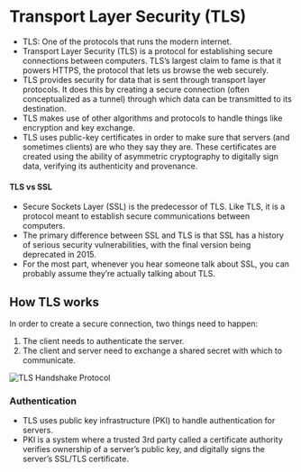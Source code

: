 # Transport Layer Security (TLS)
- TLS: One of the protocols that runs the modern internet.
- Transport Layer Security (TLS) is a protocol for establishing secure connections between computers. TLS’s largest claim to fame is that it powers HTTPS, the protocol that lets us browse the web securely.
- TLS provides security for data that is sent through transport layer protocols. It does this by creating a secure connection (often conceptualized as a tunnel) through which data can be transmitted to its destination.
-  TLS makes use of other algorithms and protocols to handle things like encryption and key exchange.
-  TLS uses public-key certificates in order to make sure that servers (and sometimes clients) are who they say they are. These certificates are created using the ability of asymmetric cryptography to digitally sign data, verifying its authenticity and provenance.

#### TLS vs SSL
- Secure Sockets Layer (SSL) is the predecessor of TLS. Like TLS, it is a protocol meant to establish secure communications between computers.
- The primary difference between SSL and TLS is that SSL has a history of serious security vulnerabilities, with the final version being deprecated in 2015.
-  For the most part, whenever you hear someone talk about SSL, you can probably assume they’re actually talking about TLS.

## How TLS works
In order to create a secure connection, two things need to happen:
1. The client needs to authenticate the server.
2. The client and server need to exchange a shared secret with which to communicate.

![TLS Handshake Protocol](https://static-assets.codecademy.com/content/paths/web-security/tls/TLS-Handshake-light.svg)

### Authentication
- TLS uses public key infrastructure (PKI) to handle authentication for servers.
-  PKI is a system where a trusted 3rd party called a certificate authority verifies ownership of a server’s public key, and digitally signs the server’s SSL/TLS certificate.

